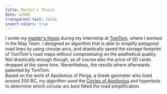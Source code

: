 ```yaml
---
title: Master's Thesis
date: a2008
transparent-text: false
invert-colors: true
---
```


<section>
  <span>
    I wrote my <a href="{{ site.baseurl }}/files/thesis.pdf">master's thesis</a> during my internship at <a href="http://www.tomtom.com/en_gb/">TomTom</a>, where I worked in the Map Team. I designed an algorithm that is able to simplify polygonal road lines by using circular arcs, and drastically saved the storage footprint of TomTom's road maps without compromising on the aesthetical quality. Not drastically enough though, as of course also the price of SD cards dropped at the same time. Nevertheless, the results where afterwards patented by TomTom.
  </span>
</section>

<section>
  <span>
    Based on the work of Apollonius of Perga, a Greek geometer who lived around 200 BC, my algorithm used the <a href="http://en.wikipedia.org/wiki/Circles_of_Apollonius">Circles of Apollonius</a> and hyperbola to determine which circular arc best fitted the road simplification.
  </span>
</section>
